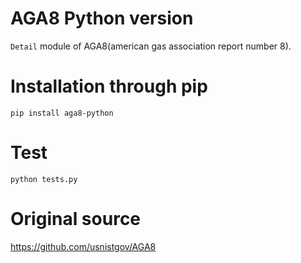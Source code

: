 # AGA8 Python version
`Detail` module of AGA8(american gas association report number 8).<br>

# Installation through pip
`pip install aga8-python`

# Test
`python tests.py`

# Original source
https://github.com/usnistgov/AGA8
